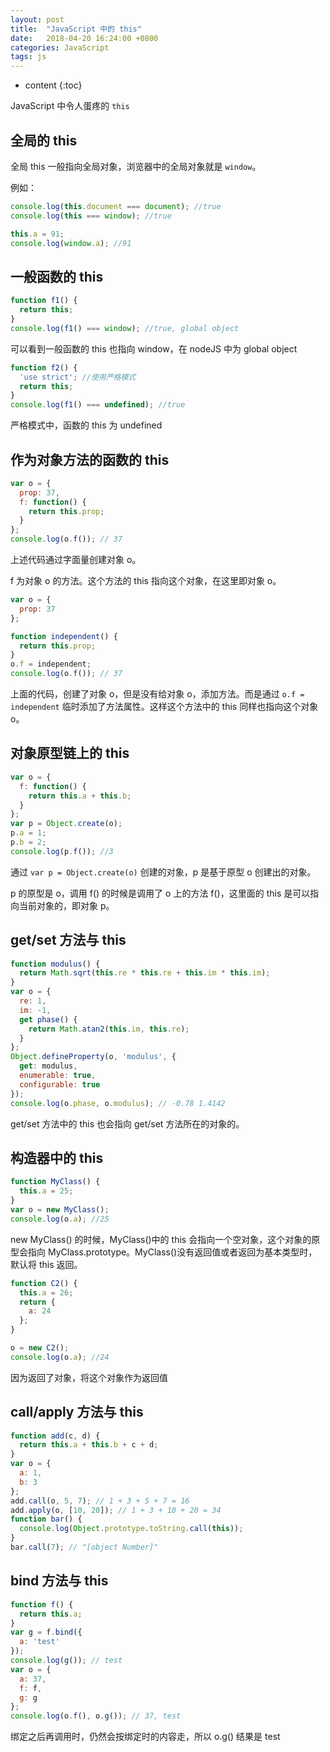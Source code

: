 ```yaml
---
layout: post
title:  "JavaScript 中的 this"
date:   2018-04-20 16:24:00 +0800
categories: JavaScript
tags: js
---
```


* content
{:toc}

JavaScript 中令人蛋疼的 `this`







## 全局的 this

全局 this 一般指向全局对象，浏览器中的全局对象就是 `window`。

例如：

```js
console.log(this.document === document); //true
console.log(this === window); //true

this.a = 91;
console.log(window.a); //91
```

## 一般函数的 this

```js
function f1() {
  return this;
}
console.log(f1() === window); //true, global object
```

可以看到一般函数的 this 也指向 window，在 nodeJS 中为 global object

```js
function f2() {
  'use strict'; //使用严格模式
  return this;
}
console.log(f1() === undefined); //true
```

严格模式中，函数的 this 为 undefined

## 作为对象方法的函数的 this

```js
var o = {
  prop: 37,
  f: function() {
    return this.prop;
  }
};
console.log(o.f()); // 37
```

上述代码通过字面量创建对象 o。

f 为对象 o 的方法。这个方法的 this 指向这个对象，在这里即对象 o。

```js
var o = {
  prop: 37
};

function independent() {
  return this.prop;
}
o.f = independent;
console.log(o.f()); // 37
```

上面的代码，创建了对象 o，但是没有给对象 o，添加方法。而是通过 `o.f = independent` 临时添加了方法属性。这样这个方法中的 this 同样也指向这个对象 o。

## 对象原型链上的 this

```js
var o = {
  f: function() {
    return this.a + this.b;
  }
};
var p = Object.create(o);
p.a = 1;
p.b = 2;
console.log(p.f()); //3
```

通过 `var p = Object.create(o)` 创建的对象，p 是基于原型 o 创建出的对象。

p 的原型是 o，调用 f() 的时候是调用了 o 上的方法 f()，这里面的 this 是可以指向当前对象的，即对象 p。

## get/set 方法与 this

```js
function modulus() {
  return Math.sqrt(this.re * this.re + this.im * this.im);
}
var o = {
  re: 1,
  im: -1,
  get phase() {
    return Math.atan2(this.im, this.re);
  }
};
Object.defineProperty(o, 'modulus', {
  get: modulus,
  enumerable: true,
  configurable: true
});
console.log(o.phase, o.modulus); // -0.78 1.4142
```

get/set 方法中的 this 也会指向 get/set 方法所在的对象的。

## 构造器中的 this

```js
function MyClass() {
  this.a = 25;
}
var o = new MyClass();
console.log(o.a); //25
```

new MyClass() 的时候，MyClass()中的 this 会指向一个空对象，这个对象的原型会指向 MyClass.prototype。MyClass()没有返回值或者返回为基本类型时，默认将 this 返回。

```js
function C2() {
  this.a = 26;
  return {
    a: 24
  };
}

o = new C2();
console.log(o.a); //24
```

因为返回了对象，将这个对象作为返回值

## call/apply 方法与 this

```js
function add(c, d) {
  return this.a + this.b + c + d;
}
var o = {
  a: 1,
  b: 3
};
add.call(o, 5, 7); // 1 + 3 + 5 + 7 = 16
add.apply(o, [10, 20]); // 1 + 3 + 10 + 20 = 34
function bar() {
  console.log(Object.prototype.toString.call(this));
}
bar.call(7); // "[object Number]"
```

## bind 方法与 this

```js
function f() {
  return this.a;
}
var g = f.bind({
  a: 'test'
});
console.log(g()); // test
var o = {
  a: 37,
  f: f,
  g: g
};
console.log(o.f(), o.g()); // 37, test
```

绑定之后再调用时，仍然会按绑定时的内容走，所以 o.g() 结果是 test
